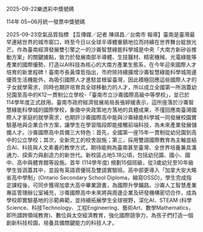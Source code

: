 
2025-09-22樂透彩中獎號碼

                                
114年 05~06月統一發票中獎號碼
                             
2025-09-23空氣品質指標
                              【互傳媒／記者 陳祺昌／台南市 報導】臺南是臺灣最早連結世界的城市窗口，時至今日以全球半導體重鎮地位而持續在世界舞台綻放光芒。作為臺南經濟發展雙引擎之一的沙崙智慧綠能科學城是中央「大南方新矽谷推動方案」的關鍵據點，致力於發展南部半導體、生技醫材、精密機械、光電綠能等產業的國際優勢，打造以AI科技為核心的大南方產業生態系，在今年迎來國際人才培育的新里程碑！臺南市長黃偉哲指出，市府除持續擴增沙崙智慧綠能科學城周邊優質生活機能外，為吸引國際人才進駐並根留臺灣，因此積極回應這些國際人才的子女就學需求，同時也期許培育具全球移動力的人才，所以成立全國第一所涵蓋幼兒園至高中的K12一貫制公立學校-「臺南市立沙崙國際高級中等學校」，並已於114學年度正式啟用。臺南市政府經濟發展局局長張婷媛表示，這所座落於沙崙智慧綠能科學城的國際學校，象徵中央政策地方落地的具體成果，不僅回應南臺灣國際人才家庭的就學需求，也期許沙崙國際高中能與沙崙綠能科學城一同發展校園實驗基地與企業合作方案，讓學生在學習階段即能接觸前端科技，為未來產業發展儲備人才。沙崙國際高中具備三大特色：首先，全國第一座15年一貫制從幼兒園到高中的公立學校；其次，全新完工的校舍設施；第三，採用雙語國際教育為主軸並結合AI、科技與人文素養的教學方式，期待能夠為臺南甚至臺灣、全世界培養兼具溝通力、探索力與創造力的新世代。新校區占地5.18公頃，包括幼兒園、國小、國中、高中與體育館等設施。首年 (114學年度) 規劃15個班級，從3歲幼兒至10年級學生皆涵蓋其中，並設有英語資優班及雙語實驗班。高中部更導入「加拿大安大略省高中學制」(Ontario Secondary School Diploma，縮寫OSSD)，學生完成指定課程後，可同步獲得加拿大高中畢業證書，為國際升學鋪路。沙崙人工智慧產業專區管理辦公室補充，沙崙國際高中未來將與周邊企業及研發機構密切合作，成為學校即實驗基地的示範典範，並持續拓展學生全球視野，深化AI、STEAM (科學Science、科技Technology、工程Engineering、藝術Art、數學Mathematics，即所謂跨領域教育)、數位與太空經濟教育，強化國際競爭力，為孩子們打造一個創新科技校園，培養具備關鍵能力的科技人才。